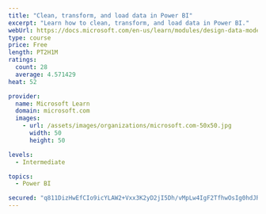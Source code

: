 ```yaml
---
title: "Clean, transform, and load data in Power BI"
excerpt: "Learn how to clean, transform, and load data in Power BI."
webUrl: https://docs.microsoft.com/en-us/learn/modules/design-data-model-power-bi/
type: course
price: Free
length: PT2H1M
ratings:
  count: 28
  average: 4.571429
heat: 52

provider:
  name: Microsoft Learn
  domain: microsoft.com
  images:
    - url: /assets/images/organizations/microsoft.com-50x50.jpg
      width: 50
      height: 50

levels:
  - Intermediate

topics:
  - Power BI

secured: "q811DizHwEfCIo9icYLAW2+Vxx3K2yD2jI5Dh/vMpLw4IgF2TfhwOsIg0hdJRNsZheKi8PDntHeYxgnJv8ALxd2ecD2KcW8gKcvlBZNqr+llGzHFHBPJ14evjuPVBxruDMldY3wMjh2yN2AtcFZrHRerGF/X4JAOqZC8abTVrAYDs/CnbV4O5WsZVGptaEh4PKeVR3unY+CyyhHOvUMcgAONEbgQ2DCzvx/kRhGfSxiMKqKV665ca49DiCyY7qVkihsk6mDPkYhPrmXSsUV9gunKfCjbYt5i/fGa9vCPbBCvS3z9CfpsbBNrP1F3qAP4dyQpiMhULLYDQB8sp40hxhvjN+gqLojqFAfVX+nKlwLXzipYHcSm6Th6OfIC1/xM73Qckoy+vhh1wGusiO9EGA==;tEW6VYFM2tUFJhQe5BFNDw=="
---
```


